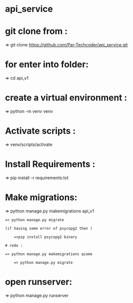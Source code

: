 # api_service

# git clone from :

=> git clone https://github.com/Par-Techcoder/api_service.git

# for enter into folder:
=> cd api_v1

# create a virtual environment :

=> python -m venv venv

# Activate scripts :

=> venv/scripts/activate

# Install Requirements :

=> pip install -r requirements.txt

# Make migrations:

=> python manage.py makemigrations api_v1

    => python manage.py migrate

    (if having some error of psycopg2 then )

        =>pip install psycopg2 binary

    # redo :  

    => python manage.py makemigrations qcome

        => python manage.py migrate

# open runserver:

=> python manage.py runserver

